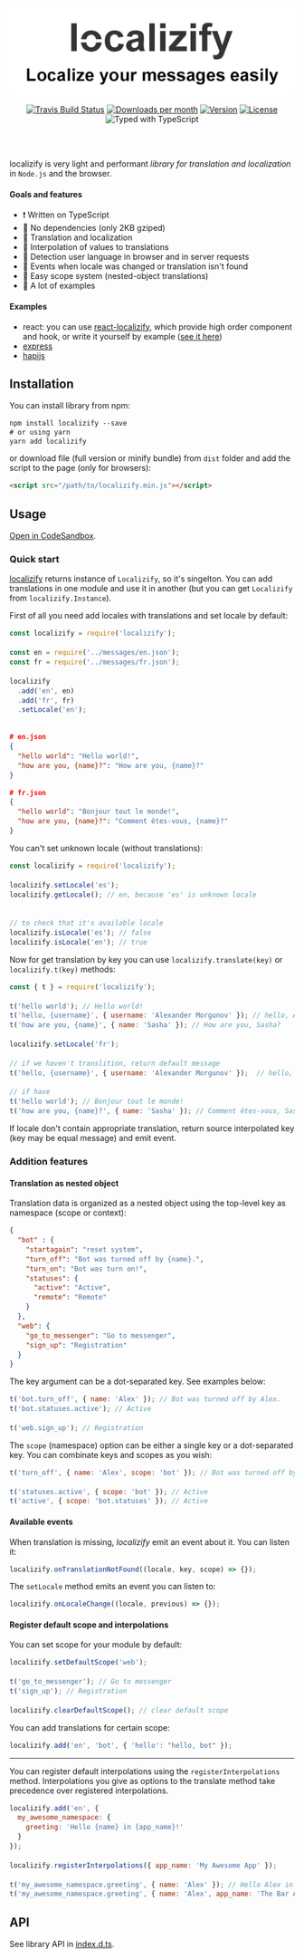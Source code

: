 <div align="center">

[![localizify](/logo.png?raw=true "Localize your messages easily")](https://github.com/noveogroup-amorgunov/localizify)

[![Travis Build Status](https://flat.badgen.net/travis/noveogroup-amorgunov/localizify)](https://travis-ci.org/noveogroup-amorgunov/localizify) [![Downloads per month](https://flat.badgen.net/npm/dm/localizify)](https://www.npmjs.com/package/localizify) [![Version](https://flat.badgen.net/npm/v/localizify)](https://www.npmjs.com/package/localizify) [![License](https://flat.badgen.net/npm/license/localizify)](https://www.npmjs.com/package/localizify) ![Typed with TypeScript](https://flat.badgen.net/badge/icon/Typed?icon=typescript&label&labelColor=blue&color=555555)

<br/>
<br/>
</div>

localizify is very light and performant *library for translation and localization* in `Node.js` and the browser.

#### Goals and features

- ❗️ Written on TypeScript
- :rocket: No dependencies (only 2KB gziped)
- :dancers: Translation and localization
- :gift: Interpolation of values to translations
- :penguin: Detection user language in browser and in server requests
- :mega: Events when locale was changed or translation isn't found
- :moyai: Easy scope system (nested-object translations)
- :slot_machine: A lot of examples

#### Examples

- react: you can use [react-localizify](https://github.com/noveogroup-amorgunov/react-localizify), which provide high order component and hook, or write it yourself by example ([see it here](./docs/usage-with-react.md))
- [express](./docs/usage-with-express.md)
- [hapijs](./docs/usage-with-hapijs.md)

## Installation

You can install library from npm:

```shell
npm install localizify --save
# or using yarn
yarn add localizify
```

or download file (full version or minify bundle) from `dist` folder and add the script to the page (only for browsers):

```html
<script src="/path/to/localizify.min.js"></script>
```

## Usage

[Open in CodeSandbox](https://codesandbox.io/s/localizify-37rpe).

### Quick start

[localizify](https://github.com/noveogroup-amorgunov/localizify) returns instance of `Localizify`, so it's singelton. You can add translations in one module and use it in another (but you can get `Localizify` from `localizify.Instance`).

First of all you need add locales with translations and set locale by default:

```javascript
const localizify = require('localizify');

const en = require('../messages/en.json');
const fr = require('../messages/fr.json');

localizify
  .add('en', en)
  .add('fr', fr)
  .setLocale('en');
  
```
```json
# en.json
{
  "hello world": "Hello world!",
  "how are you, {name}?": "How are you, {name}?"
}
```
```json
# fr.json
{
  "hello world": "Bonjour tout le monde!",
  "how are you, {name}?": "Сomment êtes-vous, {name}?"
}
```

You can't set unknown locale (without translations):

```javascript
const localizify = require('localizify');

localizify.setLocale('es');
localizify.getLocale(); // en, because 'es' is unknown locale
  
  
// to check that it's available locale
localizify.isLocale('es'); // false
localizify.isLocale('en'); // true
```

Now for get translation by key you can use `localizify.translate(key)` or `localizify.t(key)` methods:

```javascript
const { t } = require('localizify');

t('hello world'); // Hello world!
t('hello, {username}', { username: 'Alexander Morgunov' }); // hello, Alexander Morgunov
t('how are you, {name}', { name: 'Sasha' }); // How are you, Sasha?

localizify.setLocale('fr');

// if we haven't translition, return default message
t('hello, {username}', { username: 'Alexander Morgunov' });  // hello, Alexander Morgunov

// if have
t('hello world'); // Bonjour tout le monde!
t('how are you, {name}?', { name: 'Sasha' }); // Сomment êtes-vous, Sasha?
```

If locale don't contain appropriate translation, return source interpolated key (key may be equal message) and emit event.

### Addition features

#### Translation as nested object

Translation data is organized as a nested object using the top-level key as namespace (scope or context):

```json
{
  "bot" : {
    "startagain": "reset system",
    "turn_off": "Bot was turned off by {name}.",
    "turn_on": "Bot was turn on!",
    "statuses": {
      "active": "Active",
      "remote": "Remote"
    }
  },
  "web": {
    "go_to_messenger": "Go to messenger",
    "sign_up": "Registration"
  }
}
```

The key argument can be a dot-separated key. See examples below:

```javascript
t('bot.turn_off', { name: 'Alex' }); // Bot was turned off by Alex.
t('bot.statuses.active'); // Active

t('web.sign_up'); // Registration
```

The `scope` (namespace) option can be either a single key or a dot-separated key. You can combinate keys and scopes as you wish:

```javascript
t('turn_off', { name: 'Alex', scope: 'bot' }); // Bot was turned off by Alex.

t('statuses.active', { scope: 'bot' }); // Active
t('active', { scope: 'bot.statuses' }); // Active
```

#### Available events

When translation is missing, *localizify* emit an event about it. You can listen it:

```javascript
localizify.onTranslationNotFound((locale, key, scope) => {});
```

The `setLocale` method emits an event you can listen to:

```javascript
localizify.onLocaleChange((locale, previous) => {});
```

#### Register default scope and interpolations

You can set scope for your module by default:

```javascript
localizify.setDefaultScope('web');

t('go_to_messenger'); // Go to messenger
t('sign_up'); // Registration

localizify.clearDefaultScope(); // clear default scope
```
You can add translations for certain scope:

```javascript
localizify.add('en', 'bot', { 'hello': "hello, bot" });
```

---

You can register default interpolations using the `registerInterpolations` method. Interpolations you give as options to the translate method take precedence over registered interpolations.

```javascript
localizify.add('en', {
  my_awesome_namespace: {
    greeting: 'Hello {name} in {app_name}!'
  }
});

localizify.registerInterpolations({ app_name: 'My Awesome App' });

t('my_awesome_namespace.greeting', { name: 'Alex' }); // Hello Alex in My Awesome App!
t('my_awesome_namespace.greeting', { name: 'Alex', app_name: 'The Bar App' }); // Hello Alex in The Bar App!
```

## API

See library API in [index.d.ts](./index.d.ts).
